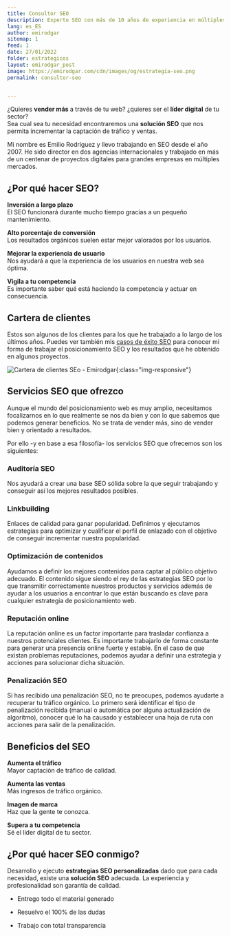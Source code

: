 ```yaml
---
title: Consultor SEO
description: Experto SEO con más de 10 años de experiencia en múltiples agencias, países y proyectos. Hablemos, es gratis.
lang: es_ES
author: emirodgar
sitemap: 1
feed: 1
date: 27/01/2022
folder: estrategicos
layout: emirodgar_post
image: https://emirodgar.com/cdn/images/og/estrategia-seo.png
permalink: consultor-seo


---
```


¿Quieres **vender más** a través de tu web? ¿quieres ser el **líder digital** de tu sector?  
Sea cual sea tu necesidad encontraremos una **solución SEO** que nos permita incrementar la captación de tráfico y ventas.

Mi nombre es Emilio Rodríguez y llevo trabajando en SEO desde el año 2007. He sido director en dos agencias internacionales y trabajado en más de un centenar de proyectos digitales para grandes empresas en múltiples mercados.

## ¿Por qué hacer SEO?

**Inversión a largo plazo**  
El SEO funcionará durante mucho tiempo gracias a un pequeño mantenimiento.  

**Alto porcentaje de conversión**  
Los resultados orgánicos suelen estar mejor valorados por los usuarios.  

**Mejorar la experiencia de usuario**  
Nos ayudará a que la experiencia de los usuarios en nuestra web sea óptima.  

**Vigila a tu competencia**  
Es importante saber qué está haciendo la competencia y actuar en consecuencia.

## Cartera de clientes

Estos son algunos de los clientes para los que he trabajado a lo largo de los últimos años. Puedes ver también mis [casos de éxito SEO](https://emirodgar.com/casos-exito-seo) para conocer mi forma de trabajar el posicionamiento SEO y los resultados que he obtenido en algunos proyectos. 

![Cartera de clientes SEo - Emirodgar](https://emirodgar.com/cdn/images/clients/erg-com-clientes.jpg){:class="img-responsive"}

## Servicios SEO que ofrezco

Aunque el mundo del posicionamiento web es muy amplio, necesitamos focalizarnos en lo que realmente se nos da bien y con lo que sabemos que podemos generar beneficios. No se trata de vender más, sino de vender bien y orientado a resultados.

Por ello -y en base a esa filosofía- los servicios SEO que ofrecemos son los siguientes:

### Auditoría SEO

Nos ayudará a crear una base SEO sólida sobre la que seguir trabajando y conseguir así los mejores resultados posibles.

### Linkbuilding

Enlaces de calidad para ganar popularidad. Definimos y ejecutamos estrategias para optimizar y cualificar el perfil de enlazado con el objetivo de conseguir incrementar nuestra popularidad.

### Optimización de contenidos

Ayudamos a definir los mejores contenidos para captar al público objetivo adecuado. El contenido sigue siendo el rey de las estrategias SEO por lo que transmitir correctamente nuestros productos y servicios además de ayudar a los usuarios a encontrar lo que están buscando es clave para cualquier estrategia de posicionamiento web.

### Reputación online

La reputación online es un factor importante para trasladar confianza a nuestros potenciales clientes. Es importante trabajarlo de forma constante para generar una presencia online fuerte y estable. En el caso de que existan problemas reputaciones, podemos ayudar a definir una estrategia y acciones para solucionar dicha situación.

### Penalización SEO

Si has recibido una penalización SEO, no te preocupes, podemos ayudarte a recuperar tu tráfico orgánico. Lo primero será identificar el tipo de penalización recibida (manual o automática por alguna actualización de algoritmo), conocer qué lo ha causado y establecer una hoja de ruta con acciones para salir de la penalización. 

## Beneficios del SEO

**Aumenta el tráfico**  
Mayor captación de tráfico de calidad.

**Aumenta las ventas**  
Más ingresos de tráfico orgánico.

**Imagen de marca**  
Haz que la gente te conozca.

**Supera a tu competencia**  
Sé el líder digital de tu sector.

## ¿Por qué hacer SEO conmigo?

Desarrollo y ejecuto  **estrategias SEO personalizadas** dado que para cada necesidad, existe una  **solución SEO**  adecuada. La experiencia y profesionalidad son garantía de calidad.

- Entrego todo el material generado

- Resuelvo el 100% de las dudas

- Trabajo con total transparencia


<!--stackedit_data:
eyJoaXN0b3J5IjpbLTE3NTY5NDUwMjgsLTE5MTU5OTA3ODAsMT
IwODM2NjEyMiwtMjA3OTIwNzU3NCwtOTM2ODM2OTY3LDE5MzUz
NTYzNjcsNzgxOTQ2NjIyLDIwMTg1OTcyMSwzMDg0NDA2ODgsND
c5MTU1NzE4LDE0OTk1MTE1NjksLTEwNTg1NzkwODMsLTEyNDc4
NDk5MzBdfQ==
-->
